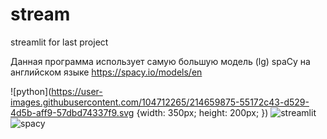
# stream
streamlit for last project  

Данная программа использует самую большую модель (lg) spaCy на английском языке https://spacy.io/models/en  

![python](https://user-images.githubusercontent.com/104712265/214659875-55172c43-d529-4d5b-aff9-57dbd74337f9.svg  {width: 350px;
  height: 200px;
})
![streamlit](https://user-images.githubusercontent.com/104712265/214660007-fa28dcb2-feb4-4203-bdbe-54e83b1d8659.svg)
![spacy](https://user-images.githubusercontent.com/104712265/214660023-25336bc4-e180-4afc-82be-6f6fc12e0e7a.svg)
